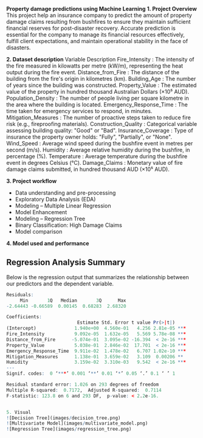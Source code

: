 **Property damage predictions using Machine Learning**
**1. Project Overview**
This project help an insurance company to predict the amount of property damage claims resulting from bushfires to ensure they maintain sufficient financial reserves for post-disaster recovery. Accurate prediction is essential for the company to manage its financial resources effectively, fulfill client expectations, and maintain operational stability in the face of disasters.

**2. Dataset description**
Variable	Description
Fire_Intensity          :	The intensity of the fire measured in kilowatts per metre (kW/m), representing the heat output during the fire event.
Distance_from_Fire      : The distance of the building from the fire's origin in kilometres (km).
Building_Age            :	The number of years since the building was constructed.
Property_Value          : The estimated value of the property in hundred thousand Australian Dollars (×10⁵ AUD).
Population_Density      :	The number of people living per square kilometre in the area where the building is located.
Emergency_Response_Time :	The time taken for emergency services to respond, in minutes.
Mitigation_Measures     :	The number of proactive steps taken to reduce fire risk (e.g., fireproofing materials).
Construction_Quality    :	Categorical variable assessing building quality: "Good" or "Bad".
Insurance_Coverage      :	Type of insurance the property owner holds: "Fully", "Partially", or "None".
Wind_Speed              :	Average wind speed during the bushfire event in metres per second (m/s).
Humidity                :	Average relative humidity during the bushfire, in percentage (%).
Temperature             :	Average temperature during the bushfire event in degrees Celsius (°C).
Damage_Claims           :	Monetary value of fire damage claims submitted, in hundred thousand AUD (×10⁵ AUD).

**3. Project workflow**
- Data understanding and pre-processing
- Exploratory Data Analysis (EDA)
- Modeling – Multiple Linear Regression
- Model Enhancement
- Modeling – Regression Tree
- Binary Classification: High Damage Claims
- Model comparison

**4. Model used and performance**
## Regression Analysis Summary

Below is the regression output that summarizes the relationship between our predictors and the dependent variable.

```r
Residuals:
     Min       1Q   Median       3Q      Max 
-2.64443 -0.66589  0.00145  0.68283  2.68320 

Coefficients:
                          Estimate Std. Error t value Pr(>|t|)    
(Intercept)              1.940e+00  4.560e-01   4.256 2.81e-05 ***
Fire_Intensity           9.092e-05  1.632e-05   5.569 5.78e-08 ***
Distance_from_Fire      -5.074e-01  3.095e-02 -16.394  < 2e-16 ***
Property_Value           5.038e-01  2.846e-02  17.701  < 2e-16 ***
Emergency_Response_Time  9.911e-02  1.478e-02   6.707 1.02e-10 ***
Mitigation_Measures      1.138e-01  3.659e-02   3.109  0.00206 ** 
Humidity                 3.159e-02  3.310e-03   9.542  < 2e-16 ***
---
Signif. codes:  0 ‘***’ 0.001 ‘**’ 0.01 ‘*’ 0.05 ‘.’ 0.1 ‘ ’ 1

Residual standard error: 1.026 on 293 degrees of freedom
Multiple R-squared:  0.7172,  Adjusted R-squared:  0.7114 
F-statistic: 123.8 on 6 and 293 DF,  p-value: < 2.2e-16.


5. Visual
![Decision Tree](images/decision_tree.png)
![Multivariate Model](images/multivariate_model.png)
![Regression Tree](images/regression_tree.png)
